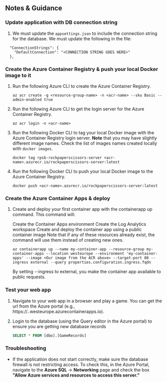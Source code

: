 ## Notes & Guidance

### Update application with DB connection string

1. We must update the `appsettings.json` to include the connection string for the database. We must update the following in the file:

```
  "ConnectionStrings": {
    "DefaultConnection": "<CONNECTION STRING GOES HERE>"
  },
````

### Create the Azure Container Registry & push your local Docker image to it

1.  Run the following Azure CLI to create the Azure Container Registry.

    ```shell
    az acr create -g <resource-group-name> -n <acr-name> --sku Basic --admin-enabled true
    ```

1.  Run the following Azure CLI to get the login server for the Azure Container Registry.

    ```shell
    az acr login -n <acr-name>
    ```

1.  Run the following Docker CLI to tag your local Docker image with the Azure Container Registry login server. **Note** that you may have slightly different image names. Check the list of images names created locally with `docker images`.

    ```shell
    docker tag rpsb-rockpaperscissors-server <acr-name>.azurecr.io/rockpaperscissors-server:latest
    ```

1.  Run the following Docker CLI to push your local Docker image to the Azure Container Registry.

    ```shell
    docker push <acr-name>.azurecr.io/rockpaperscissors-server:latest
    ```

### Create the Azure Container Apps & deploy


1.  Create and deploy your first container app with the containerapp up command. This command will:

    Create the Container Apps environment
    Create the Log Analytics workspace
    Create and deploy the container app using a public container image
    Note that if any of these resources already exist, the command will use them instead of creating new ones.

    ```shell
    az containerapp up --name my-container-app --resource-group my-container-apps --location westeurope --environment 'my-container-apps' --image <Our image from the ACR above> --target-port 80 --ingress external --query properties.configuration.ingress.fqdn
    ```

    By setting --ingress to external, you make the container app available to public requests.


### Test your web app

1.  Navigate to your web app in a browser and play a game. You can get the url from the Azure portal (e.g., https://<CONTAINER-APP-NAME>.<GENERATED-CODE>.westeurope.azurecontainerapps.io).

1.  Login to the database (using the Query editor in the Azure portal) to ensure you are getting new database records

    ```sql
    SELECT * FROM [dbo].[GameRecords]
    ```

### Troubleshooting

- If the application does not start correctly, make sure the database firewall is not restricting access. To check this, in the Azure Portal, navigate to the **Azure SQL** -> **Networking** page and check the box **"Allow Azure services and resources to access this server."**
